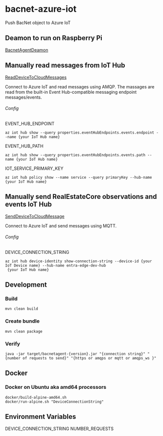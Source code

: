 # bacnet-azure-iot
Push BacNet object to Azure IoT

## Deamon to run on Raspberry Pi

[BacnetAgentDeamon](src/main/java/no/entra/rec/bacnetagent/BacnetAgentDeamon.java)

## Manually read messages from IoT Hub

[ReadDeviceToCloudMessages](src/main/java/no/entra/rec/bacnetagent/ReadDeviceToCloudMessages.java)

Connect to Azure IoT and read messages using AMQP. The massages are read from the built-in Event Hub-compatible messaging endpoint messages/events.

###### Config

EVENT_HUB_ENDPOINT
```
az iot hub show --query properties.eventHubEndpoints.events.endpoint --name {your IoT Hub name}
```
EVENT_HUB_PATH
```
az iot hub show --query properties.eventHubEndpoints.events.path --name {your IoT Hub name}
```

IOT_SERVICE_PRIMARY_KEY
```
az iot hub policy show --name service --query primaryKey --hub-name {your IoT Hub name}
```

## Manually send RealEstateCore observations and events IoT Hub

[SendDeviceToCloudMessage](src/main/java/no/entra/rec/bacnetagent/SendDeviceToCloudMessage.java)

Connect to Azure IoT and send messages using MQTT. 

###### Config

DEVICE_CONNECTION_STRING
```
az iot hub device-identity show-connection-string --device-id {your IoT Device name} --hub-name entra-edge-dev-hub
 {your IoT Hub name}
```

## Development

### Build
`mvn clean build`

### Create bundle
`mvn clean package`

### Verify

`java -jar target/bacnetagent-{version}.jar "{connection string}" "{number of requests to send}" "{https or amqps or mqtt or amqps_ws }"` 


## Docker

### Docker on Ubuntu aka amd64 processors

```
docker/build-alpine-amd64.sh
docker/run-alpine.sh "DeviceConnectionString"
``` 

## Environment Variables
DEVICE_CONNECTION_STRING
NUMBER_REQUESTS
